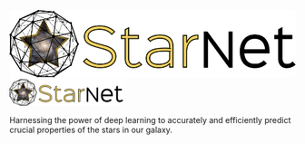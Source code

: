 ![alt text](https://github.com/Spiffical/StarNet/blob/master/full_logo.png "StarNet")
<img src="https://github.com/Spiffical/StarNet/blob/master/full_logo.png" alt="drawing" width="200"/>

Harnessing the power of deep learning to accurately and efficiently predict crucial properties of the stars in our galaxy.
